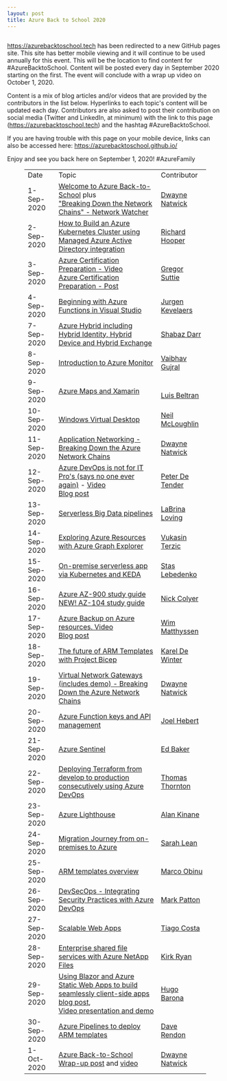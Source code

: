 ```yaml
---
layout: post
title: Azure Back to School 2020
---
```



<!-- wp:image {"align":"center","id":883,"sizeSlug":"large"} -->
<div class="wp-block-image"><figure class="aligncenter size-large"><img src="https://captainhyperscaler.files.wordpress.com/2020/08/azurebacktoschool.png?w=1024" alt="" class="wp-image-883"/></figure></div>
<!-- /wp:image -->

<!-- wp:paragraph -->
<p><a rel="noreferrer noopener" href="https://azurebacktoschool.tech" target="_blank">https://azurebacktoschool.tech</a> has been redirected to a new GitHub pages site. This site has better mobile viewing and it will continue to be used annually for this event. This will be the location to find content for #AzureBacktoSchool.  Content will be posted every day in September 2020 starting on the first. The event will conclude with a wrap up video on October 1, 2020.</p>
<!-- /wp:paragraph -->

<!-- wp:paragraph -->
<p>Content is a mix of blog articles and/or videos that are provided by the contributors in the list below.  Hyperlinks to each topic's content will be updated each day.   Contributors are also asked to post their contribution on social media (Twitter and LinkedIn, at minimum) with the link to this page (<a rel="noreferrer noopener" aria-label="https://azurebacktoschool.tech (opens in a new tab)" href="https://azurebacktoschool.tech" target="_blank">https://azurebacktoschool.tech</a>) and the hashtag #AzureBacktoSchool.</p>
<!-- /wp:paragraph -->

<!-- wp:paragraph -->
<p>If you are having trouble with this page on your mobile device, links can also be accessed here: <a href="https://azurebacktoschool.github.io/" target="_blank" rel="noreferrer noopener">https://azurebacktoschool.github.io/</a></p>
<!-- /wp:paragraph -->

<!-- wp:paragraph -->
<p>Enjoy and see you back here on September 1, 2020!  #AzureFamily</p>
<!-- /wp:paragraph -->

<!-- wp:table -->
<figure class="wp-block-table"><table><tbody><tr><td>Date</td><td>Topic</td><td>Contributor</td></tr><tr><td>1-Sep-2020</td><td><a href="https://captainhyperscaler.com/?p=871" target="_blank" rel="noreferrer noopener">Welcome to Azure Back-to-School</a> plus<br><a rel="noreferrer noopener" href="https://youtu.be/PT8L68ZE13I" target="_blank">"Breaking Down the Network Chains" - Network Watcher</a></td><td><a href="http://twitter.com/DwayneNcloud">Dwayne Natwick</a></td></tr><tr><td>2-Sep-2020</td><td><a href="https://pixelrobots.co.uk/2020/09/how-to-build-an-azure-kubernetes-cluster-using-managed-azure-active-directory-integration/" target="_blank" rel="noreferrer noopener">How to Build an Azure Kubernetes Cluster using Managed Azure Active Directory integration</a></td><td><a href="http://twitter.com/pixel_robots">Richard Hooper</a></td></tr><tr><td>3-Sep-2020</td><td><a href="https://youtu.be/hhw8lFb5yzA" target="_blank" rel="noreferrer noopener">Azure Certification Preparation - Video</a><br><a href="https://gregorsuttie.com/2020/09/03/azure-certification-prep/" target="_blank" rel="noreferrer noopener">Azure Certification Preparation - Post</a></td><td><a href="http://twitter.com/gregor_suttie">Gregor Suttie</a></td></tr><tr><td>4-Sep-2020</td><td><a href="https://jurgenonazure.com/2020/08/azure-back-to-school-2020-beginning-with-azure-functions-in-visual-studio/" target="_blank" rel="noreferrer noopener">Beginning with Azure Functions in Visual Studio</a></td><td><a rel="noreferrer noopener" href="http://twitter.com/JurgenOnAzure" target="_blank">Jurgen Kevelaers</a></td></tr><tr><td>7-Sep-2020</td><td><a href="https://iamitgeek.com/?p=278" target="_blank" rel="noreferrer noopener">Azure Hybrid including Hybrid Identity, Hybrid Device and Hybrid Exchange</a></td><td><a href="http://twitter.com/ShabazDarr">Shabaz Darr</a></td></tr><tr><td>8-Sep-2020</td><td><a href="https://vaibhavgujral.com/2020/09/07/an-introduction-to-azure-monitor/" target="_blank" rel="noreferrer noopener">Introduction to Azure Monitor</a></td><td><a href="http://twitter.com/vabgujral">Vaibhav Gujral</a></td></tr><tr><td>9-Sep-2020</td><td><a rel="noreferrer noopener" href="https://dev.to/icebeam7/azure-maps-and-xamarin-kep" target="_blank">Azure Maps and Xamarin</a></td><td><br><a rel="noreferrer noopener" href="http://twitter.com/darkicebeam" target="_blank">Luis Beltran</a><br></td></tr><tr><td>10-Sep-2020</td><td><a href="https://youtu.be/BmyiWwvR2oY" target="_blank" rel="noreferrer noopener">Windows Virtual Desktop</a></td><td><a rel="noreferrer noopener" href="http://twitter.com/virtualmac" target="_blank">Neil McLoughlin</a></td></tr><tr><td>11-Sep-2020</td><td><a rel="noreferrer noopener" href="https://youtu.be/omyqoL3oJh0" target="_blank">Application Networking - Breaking Down the Azure Network Chains</a></td><td><a href="http://twitter.com/dwaynencloud" target="_blank" rel="noreferrer noopener">Dwayne Natwick</a></td></tr><tr><td>12-Sep-2020</td><td><a href="https://youtu.be/K4ClwqEKNys" target="_blank" rel="noreferrer noopener">Azure DevOps is not for IT Pro's (says no one ever again)</a> - <a href="https://youtu.be/K4ClwqEKNys" target="_blank" rel="noreferrer noopener">Video</a><br><a href="https://www.007ffflearning.com/post/azure-back-to-school/" target="_blank" rel="noreferrer noopener">Blog post</a></td><td><a rel="noreferrer noopener" href="http://twitter.com/pdtit" target="_blank">Peter De Tender</a></td></tr><tr><td>13-Sep-2020</td><td><a href="https://dev.to/chixcancode/azure-back-to-school-2020-serverless-big-data-pipelines-data-storage-and-exploration-1m8a" target="_blank" rel="noreferrer noopener">Serverless Big Data pipelines</a></td><td><a href="http://twitter.com/chixcancode" target="_blank" rel="noreferrer noopener">LaBrina Loving</a></td></tr><tr><td>14-Sep-2020</td><td><a href="https://azureis.fun/posts/Exploring-Azure-Resources-with-Azure-Graph-Explorer/" target="_blank" rel="noreferrer noopener">Exploring Azure Resources with Azure Graph Explorer</a></td><td><a href="http://twitter.com/MrTerzic">Vukasin Terzic</a></td></tr><tr><td>15-Sep-2020</td><td><a href="https://medium.com/microsoftazure/lifting-function-to-kubernetes-with-keda-e24de86fca2e" target="_blank" rel="noreferrer noopener">On-premise serverless app via Kubernetes and KEDA</a></td><td><a href="http://twitter.com/angry_stas">Stas Lebedenko</a></td></tr><tr><td>16-Sep-2020</td><td><a href="https://www.skylinesacademy.com/az900-azure-fundamentals-ultimate-study-guide" target="_blank" rel="noreferrer noopener">Azure AZ-900 study guide</a><br><a href="https://www.skylinesacademy.com/az-104-ultimate-study-guide" target="_blank" rel="noreferrer noopener">NEW! AZ-104 study guide</a></td><td><a href="http://twitter.com/vNickC">Nick Colyer</a></td></tr><tr><td>17-Sep-2020</td><td><a href="https://youtu.be/nfk01A3SBSY" target="_blank" rel="noreferrer noopener">Azure Backup on Azure resources. Video</a><br><a href="https://wmatthyssen.com/2020/09/17/azure-back-to-school-azure-backup-for-azure-iaas-resources/" target="_blank" rel="noreferrer noopener">Blog post</a></td><td><a href="http://twitter.com/wmatthyssen">Wim Matthyssen</a></td></tr><tr><td>18-Sep-2020</td><td><a href="https://kareldewinter.com/azure-bicep-project/" target="_blank" rel="noreferrer noopener">The future of ARM Templates with Project Bicep</a></td><td><a href="http://Twitter.com/kareldewinter" target="_blank" rel="noreferrer noopener">Karel De Winter</a></td></tr><tr><td>19-Sep-2020</td><td><a href="https://youtu.be/kWUltTKQeO0" target="_blank" rel="noreferrer noopener">Virtual Network Gateways (includes demo) - Breaking Down the Azure Network Chains</a></td><td><a href="http://www.twitter.com/dwaynencloud" target="_blank" rel="noreferrer noopener">Dwayne Natwick</a></td></tr><tr><td>20-Sep-2020</td><td><a href="https://youtu.be/tIlHEr1Fl3w" target="_blank" rel="noreferrer noopener">Azure Function keys and API management</a></td><td><a href="http://twitter.com/JoelHerbert" target="_blank" rel="noreferrer noopener">Joel Hebert</a></td></tr><tr><td>21-Sep-2020</td><td><a href="https://youtu.be/-KHMUwVbFjA" target="_blank" rel="noreferrer noopener">Azure Sentinel</a></td><td><a href="http://twitter.com/edbaker1965" target="_blank" rel="noreferrer noopener">Ed Baker</a></td></tr><tr><td>22-Sep-2020</td><td><a href="https://thomasthornton.cloud/2020/09/22/deploying-terraform-from-develop-to-production-consecutively-using-azure-devops/" target="_blank" rel="noreferrer noopener">Deploying Terraform from develop to production consecutively using Azure DevOps</a></td><td><a href="http://Twitter.com/tamstar1234" target="_blank" rel="noreferrer noopener">Thomas Thornton</a></td></tr><tr><td>23-Sep-2020</td><td><a href="https://azurealan.ie/2020/09/23/azure-back-to-school-azure-lighthouse/" target="_blank" rel="noreferrer noopener">Azure Lighthouse</a></td><td><a href="http://Twitter.com/azure_alan" target="_blank" rel="noreferrer noopener">Alan Kinane</a></td></tr><tr><td>24-Sep-2020</td><td><a href="https://www.techielass.com/back-to-school-migration" target="_blank" rel="noreferrer noopener">Migration Journey from on-premises to Azure </a></td><td><a href="http://twitter.com/TechieLass">Sarah Lean</a></td></tr><tr><td>25-Sep-2020</td><td><a rel="noreferrer noopener" href="https://youtu.be/8iw3djtthZs" target="_blank">ARM templates overview</a></td><td><a rel="noreferrer noopener" href="http://twitter.com/OmegaMadLab" target="_blank">Marco Obinu</a></td></tr><tr><td>26-Sep-2020</td><td><a rel="noreferrer noopener" href="https://youtu.be/aSYEHUGHRxE" target="_blank">DevSecOps - Integrating Security Practices with Azure DevOps</a> </td><td><a href="http://twitter.com/Mark_D_Patton" target="_blank" rel="noreferrer noopener">Mark Patton</a></td></tr><tr><td>27-Sep-2020</td><td><a href="https://youtu.be/bxBtNBVyszs" target="_blank" rel="noreferrer noopener">Scalable Web Apps</a></td><td><a rel="noreferrer noopener" href="http://twitter.com/tiagocostapt" target="_blank">Tiago Costa</a></td></tr><tr><td>28-Sep-2020</td><td><a href="https://youtu.be/5TYWBUBf6wo" target="_blank" rel="noreferrer noopener">Enterprise shared file services with Azure NetApp Files</a></td><td><a href="http://twitter.com/kirk__ryan" target="_blank" rel="noreferrer noopener" aria-label="Kirk Ryan (opens in a new tab)">Kirk Ryan</a></td></tr><tr><td>29-Sep-2020</td><td><a rel="noreferrer noopener" target="_blank" href="https://www.hugobarona.com/using-blazor-and-azure-static-web-apps-to-build-seamlessly-client-side-apps/">Using Blazor and Azure Static Web Apps to build seamlessly client-side apps blog post</a>,<br><a rel="noreferrer noopener" href="https://youtu.be/SHTo5xsGIqc" target="_blank">Video presentation and demo</a></td><td><a rel="noreferrer noopener" href="http://twitter.com/HmsBarona" target="_blank">Hugo Barona</a></td></tr><tr><td>30-Sep-2020</td><td><a href="https://youtu.be/mHWUs2cQUmc" target="_blank" rel="noreferrer noopener">Azure Pipelines to deploy ARM templates</a></td><td><a href="http://twitter.com/DaveRndn" target="_blank" rel="noreferrer noopener">Dave Rendon</a></td></tr><tr><td>1-Oct-2020</td><td><a href="https://captainhyperscaler.com/2020/10/01/azurebacktoschool-2020-recap/" target="_blank" rel="noreferrer noopener">Azure Back-to-School Wrap-up post</a> and <a href="https://youtu.be/Igq7YIot9j8" target="_blank" rel="noreferrer noopener">video</a></td><td><a href="https://twitter.com/DwayneNcloud">Dwayne Natwick</a></td></tr></tbody></table></figure>
<!-- /wp:table -->